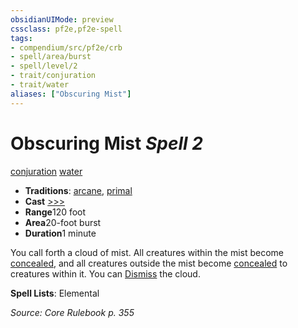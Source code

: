 ```yaml
---
obsidianUIMode: preview
cssclass: pf2e,pf2e-spell
tags:
- compendium/src/pf2e/crb
- spell/area/burst
- spell/level/2
- trait/conjuration
- trait/water
aliases: ["Obscuring Mist"]
---
```

# Obscuring Mist *Spell 2*   
[conjuration](../../rules/traits/conjuration.md)  [water](../../rules/traits/water.md)  

- **Traditions**: [arcane](../../rules/traits/arcane.md), [primal](../../rules/traits/primal.md)
- **Cast** [>>>](../../rules/core-rulebook/chapter-9-playing-the-game.md#Actions "Three-Action") 
- **Range**120 foot
- **Area**20-foot burst
- **Duration**1 minute

You call forth a cloud of mist. All creatures within the mist become [concealed](../../rules/conditions.md#Concealed), and all creatures outside the mist become [concealed](../../rules/conditions.md#Concealed) to creatures within it. You can [Dismiss](../../rules/actions/dismiss.md) the cloud.

**Spell Lists**: Elemental

*Source: Core Rulebook p. 355*